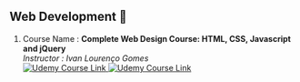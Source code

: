 
## **Web Development** 🎨
1. Course Name : **Complete Web Design Course: HTML, CSS, Javascript and jQuery**  
*Instructor : Ivan Lourenço Gomes*  <div> <a href="https://www.udemy.com/course/get-started-with-html-css-the-frontend-developer-bootcamp/"> <img alt="Udemy Course Link" src="https://img.shields.io/badge/Open-Udemy%20Course-brightgreen" > </img> </a>  <a href="UC-b57052e0-f268-4b4c-8092-db099eae4363.pdf"> <img alt="Udemy Course Link" src="https://img.shields.io/badge/View-Certificate-red" > </img> </a></div>




